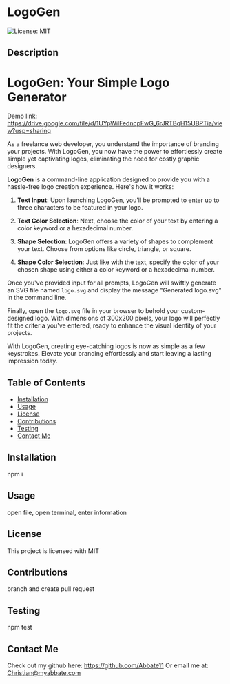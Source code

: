 # LogoGen
  
  ![License: MIT](https://img.shields.io/badge/License-MIT-yellow.svg)
  
  ## Description

  # LogoGen: Your Simple Logo Generator
  
  Demo link: https://drive.google.com/file/d/1UYpWilFedncpFwG_6rJRTBqH15UBPTia/view?usp=sharing

As a freelance web developer, you understand the importance of branding your projects. With LogoGen, you now have the power to effortlessly create simple yet captivating logos, eliminating the need for costly graphic designers. 

**LogoGen** is a command-line application designed to provide you with a hassle-free logo creation experience. Here's how it works:

1. **Text Input**: Upon launching LogoGen, you'll be prompted to enter up to three characters to be featured in your logo.

2. **Text Color Selection**: Next, choose the color of your text by entering a color keyword or a hexadecimal number.

3. **Shape Selection**: LogoGen offers a variety of shapes to complement your text. Choose from options like circle, triangle, or square.

4. **Shape Color Selection**: Just like with the text, specify the color of your chosen shape using either a color keyword or a hexadecimal number.

Once you've provided input for all prompts, LogoGen will swiftly generate an SVG file named `logo.svg` and display the message "Generated logo.svg" in the command line. 

Finally, open the `logo.svg` file in your browser to behold your custom-designed logo. With dimensions of 300x200 pixels, your logo will perfectly fit the criteria you've entered, ready to enhance the visual identity of your projects.

With LogoGen, creating eye-catching logos is now as simple as a few keystrokes. Elevate your branding effortlessly and start leaving a lasting impression today.

  
  ## Table of Contents
  * [Installation](#installation)
  * [Usage](#usage)
  * [License](#license)
  * [Contributions](#contributions)
  * [Testing](#testing)
  * [Contact Me](#contact-me)
  

  ## Installation

  npm i 

  ## Usage

  open file, open terminal, enter information

  
  ## License 
  This project is licensed with MIT

  ## Contributions

  branch and create pull request

  ## Testing

  npm test

  ## Contact Me

  Check out my github here: https://github.com/Abbate11 Or email me at: Christian@myabbate.com

  